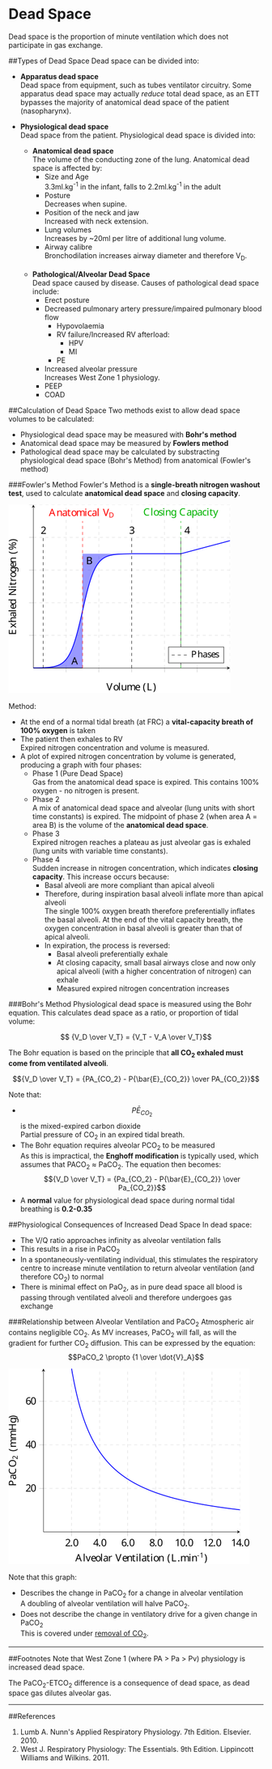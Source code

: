 # Dead Space

Dead space is the proportion of minute ventilation which does not participate in gas exchange.

##Types of Dead Space
Dead space can be divided into:
* **Apparatus dead space**  
Dead space from equipment, such as tubes ventilator circuitry. Some apparatus dead space may actually *reduce* total dead space, as an ETT bypasses the majority of anatomical dead space of the patient (nasopharynx).


* **Physiological dead space**  
  Dead space from the patient. Physiological dead space is divided into:
  * **Anatomical dead space**  
  The volume of the conducting zone of the lung. Anatomical dead space is affected by:
    * Size and Age  
    3.3ml.kg<sup>-1</sup> in the infant, falls to 2.2ml.kg<sup>-1</sup> in the adult
    * Posture  
      Decreases when supine.
    * Position of the neck and jaw  
      Increased with neck extension.
    * Lung volumes  
      Increases by ~20ml per litre of additional lung volume.
    * Airway calibre  
    Bronchodilation increases airway diameter and therefore V<sub>D</sub>.
    <br>
  * **Pathological/Alveolar Dead Space**    
  Dead space caused by disease. Causes of pathological dead space include:
    * Erect posture
    * Decreased pulmonary artery pressure/impaired pulmonary blood flow  
      * Hypovolaemia
      * RV failure/Increased RV afterload:
        * HPV
        * MI
      * PE
    * Increased alveolar pressure  
    Increases West Zone 1 physiology.
     * PEEP
    * COAD


##Calculation of Dead Space
Two methods exist to allow dead space volumes to be calculated:
* Physiological dead space may be measured with **Bohr's method**
* Anatomical dead space may be measured by **Fowlers method**
* Pathological dead space may be calculated by substracting physiological dead space (Bohr's Method) from anatomical (Fowler's method)

###Fowler's Method
Fowler's Method is a **single-breath nitrogen washout test**, used to calculate **anatomical dead space** and **closing capacity**.

<img src="resources\fowlers-method.svg">

Method:
* At the end of a normal tidal breath (at FRC) a **vital-capacity breath of 100% oxygen** is taken
* The patient then exhales to RV  
Expired nitrogen concentration and volume is measured.
* A plot of expired nitrogen concentration by volume is generated, producing a graph with four phases:
  * Phase 1 (Pure Dead Space)  
  Gas from the anatomical dead space is expired. This contains 100% oxygen - no nitrogen is present.
  * Phase 2  
  A mix of anatomical dead space and alveolar (lung units with short time constants) is expired. The midpoint of phase 2 (when area A = area B) is the volume of the **anatomical dead space**.
  * Phase 3  
  Expired nitrogen reaches a plateau as just alveolar gas is exhaled (lung units with variable time constants).
  * Phase 4  
  Sudden increase in nitrogen concentration, which indicates **closing capacity**. This increase occurs because:
    * Basal alveoli are more compliant than apical alveoli
    * Therefore, during inspiration basal alveoli inflate more than apical alveoli  
    The single 100% oxygen breath therefore preferentially inflates the basal alveoli. At the end of the vital capacity breath, the oxygen concentration in basal alveoli is greater than that of apical alveoli.
    * In expiration, the process is reversed:
        * Basal alveoli preferentially exhale
        * At closing capacity, small basal airways close and now only apical alveoli (with a higher concentration of nitrogen) can exhale
        * Measured expired nitrogen concentration increases

###Bohr's Method
Physiological dead space is measured using the Bohr equation. This calculates dead space as a ratio, or proportion of tidal volume:

$$ {V_D \over V_T} = {V_T - V_A \over V_T}$$

The Bohr equation is based on the principle that **all CO<sub>2</sub> exhaled must come from ventilated alveoli**.

$${V_D \over V_T} = {PA_{CO_2} - P{\bar{E}_{CO_2}} \over PA_{CO_2}}$$

Note that:
* $$P{\bar{E}_{CO_2}}$$ is the mixed-expired carbon dioxide  
Partial pressure of CO<sub>2</sub> in an expired tidal breath.
* The Bohr equation requires alveolar PCO<sub>2</sub> to be measured  
As this is impractical, the **Enghoff modification** is typically used, which assumes that PACO<sub>2</sub> ≈ PaCO<sub>2</sub>. The equation then becomes:  
$${V_D \over V_T} = {Pa_{CO_2} - P{\bar{E}_{CO_2}} \over Pa_{CO_2}}$$
* A **normal** value for physiological dead space during normal tidal breathing is **0.2-0.35**

##Physiological Consequences of Increased Dead Space
In dead space:
* The V/Q ratio approaches infinity as alveolar ventilation falls
* This results in a rise in PaCO<sub>2</sub>
* In a spontaneously-ventilating individual, this stimulates the respiratory centre to increase minute ventilation to return alveolar ventilation (and therefore CO<sub>2</sub>) to normal
* There is minimal effect on PaO<sub>2</sub>, as in pure dead space all blood is passing through ventilated alveoli and therefore undergoes gas exchange

###Relationship between Alveolar Ventilation and PaCO<sub>2</sub>
Atmospheric air contains negligible CO<sub>2</sub>. As MV increases, PaCO<sub>2</sub> will fall, as will the gradient for further CO<sub>2</sub> diffusion. This can be expressed by the equation:  
$$PaCO_2 \propto {1 \over \dot{V}_A}$$

<img src="resources\VA-vs-paco2.svg">

Note that this graph:
* Describes the change in PaCO<sub>2</sub> for a change in alveolar ventilation  
A doubling of alveolar ventilation will halve PaCO<sub>2</sub>.
* Does not describe the change in ventilatory drive for a given change in PaCO<sub>2</sub>  
This is covered under [removal of CO<sub>2</sub>](carbon_dioxide_transport.md#tr).

---
##Footnotes
Note that West Zone 1 (where PA > Pa > Pv) physiology is increased dead space.

The PaCO<sub>2</sub>-ETCO<sub>2</sub> difference is a consequence of dead space, as dead space gas dilutes alveolar gas.

---
##References
1. Lumb A. Nunn's Applied Respiratory Physiology. 7th Edition. Elsevier. 2010.
2. West J. Respiratory Physiology: The Essentials. 9th Edition. Lippincott Williams and Wilkins. 2011.
